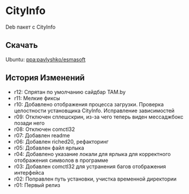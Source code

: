 # CityInfo
Deb пакет с CityInfo

## Cкачать

Ubuntu: [ppa:pavlyshko/esmasoft](https://launchpad.net/~pavlyshko/+archive/ubuntu/esmasoft)

## История Изменений

* r12: Спрятан по умолчанию сайдбар TAM.by
* r11: Мелкие фиксы
* r10: Добавлено отображения процесса загрузки. Проверка целостности установщика CityInfo. Исправление зависимостей
* r09: Отключен сплешскрин, из-за чего теперь виден мессаджбокс позади него
* r08: Отключен comctl32
* r07: Добавлен readme
* r06: Добавлен riched20, рефакторинг
* r05: Добавлен файл ярлыка
* r04: Добавлено указание локали для ярлыка для корректного отображения символов в программе
* r03: Добавлен comctl32 для устранения багов отображения интерфейса
* r02: Поправлен путь установки, учистка временной директории
* r01: Первый релиз
